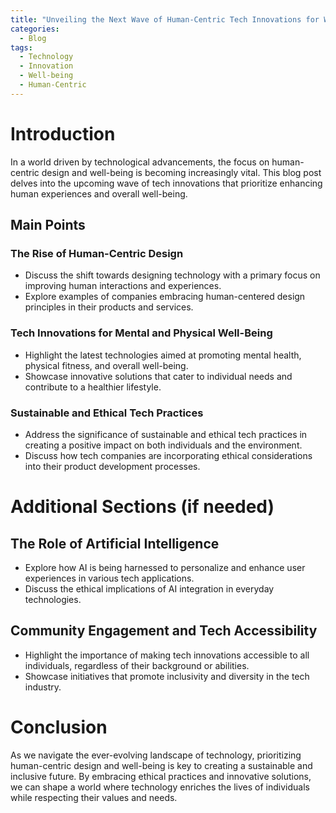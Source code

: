 ```yaml
---
title: "Unveiling the Next Wave of Human-Centric Tech Innovations for Well-Being"
categories:
  - Blog
tags:
  - Technology
  - Innovation
  - Well-being
  - Human-Centric
---
```


# Introduction
In a world driven by technological advancements, the focus on human-centric design and well-being is becoming increasingly vital. This blog post delves into the upcoming wave of tech innovations that prioritize enhancing human experiences and overall well-being.

## Main Points
### The Rise of Human-Centric Design
- Discuss the shift towards designing technology with a primary focus on improving human interactions and experiences.
- Explore examples of companies embracing human-centered design principles in their products and services.

### Tech Innovations for Mental and Physical Well-Being
- Highlight the latest technologies aimed at promoting mental health, physical fitness, and overall well-being.
- Showcase innovative solutions that cater to individual needs and contribute to a healthier lifestyle.

### Sustainable and Ethical Tech Practices
- Address the significance of sustainable and ethical tech practices in creating a positive impact on both individuals and the environment.
- Discuss how tech companies are incorporating ethical considerations into their product development processes.

# Additional Sections (if needed)
## The Role of Artificial Intelligence
- Explore how AI is being harnessed to personalize and enhance user experiences in various tech applications.
- Discuss the ethical implications of AI integration in everyday technologies.

## Community Engagement and Tech Accessibility
- Highlight the importance of making tech innovations accessible to all individuals, regardless of their background or abilities.
- Showcase initiatives that promote inclusivity and diversity in the tech industry.

# Conclusion
As we navigate the ever-evolving landscape of technology, prioritizing human-centric design and well-being is key to creating a sustainable and inclusive future. By embracing ethical practices and innovative solutions, we can shape a world where technology enriches the lives of individuals while respecting their values and needs.